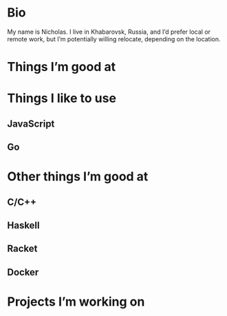 # Bio
My name is Nicholas. I live in Khabarovsk, Russia, and I’d prefer local or remote work, but I’m potentially willing relocate, depending on the location.

# Things I’m good at

# Things I like to use
## JavaScript
## Go

# Other things I’m good at
## C/C++
## Haskell
## Racket
## Docker

# Projects I’m working on
